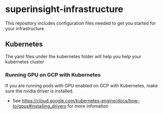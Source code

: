 # superinsight-infrastructure
This repository includes configuration files needed to get you started for your infrastructure

## Kubernetes
The yaml files under the kubernetes folder will help you help your kubernetes cluster


### Running GPU on GCP with Kubernetes
If you are running pods with GPU enabled on GCP with Kubernetes, make sure the nvidia driver is installed.
- See https://cloud.google.com/kubernetes-engine/docs/how-to/gpus#installing_drivers for more infomation
